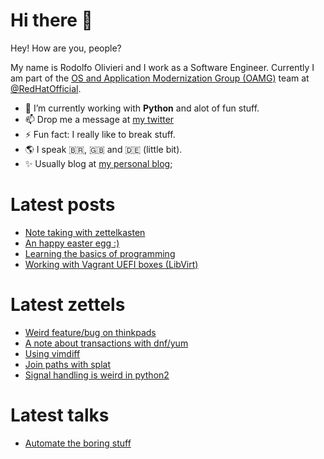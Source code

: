 # Hi there 👋

Hey! How are you, people?

My name is Rodolfo Olivieri and I work as a Software Engineer. Currently I am part of the [OS and Application Modernization Group (OAMG)](https://github.com/oamg) team at [@RedHatOfficial](https://redhat.com).
 
- 🔭 I’m currently working with **Python** and alot of fun stuff.
- 📫 Drop me a message at [my twitter](https://twitter.com/r0x0d)
- ⚡ Fun fact: I really like to break stuff. 
- 🌎 I speak 🇧🇷, 🇬🇧 and 🇩🇪 (little bit).
- ✨ Usually blog at [my personal blog](https://r0x0d.github.io);

# Latest posts
<!-- BLOG:START -->
- [Note taking with zettelkasten](https://r0x0d.github.io/blog/note-taking-with-zettelkasten.html)
- [An happy easter egg :&rpar;](https://r0x0d.github.io/blog/an-happy-easter-egg.html)
- [Learning the basics of programming](https://r0x0d.github.io/blog/learning-basics-of-programming.html)
- [Working with Vagrant UEFI boxes &lpar;LibVirt&rpar;](https://r0x0d.github.io/blog/vagrant-uefi-boxes.html)
<!-- BLOG:END -->
 
# Latest zettels
 <!-- ZETTELKASTEN:START -->
- [Weird feature/bug on thinkpads](https://r0x0d.github.io/zettelkasten/20220411155910.html)
- [A note about transactions with dnf/yum](https://r0x0d.github.io/zettelkasten/20220411130855.html)
- [Using vimdiff](https://r0x0d.github.io/zettelkasten/20220406093907.html)
- [Join paths with splat](https://r0x0d.github.io/zettelkasten/20220406093143.html)
- [Signal handling is weird in python2](https://r0x0d.github.io/zettelkasten/20220405114113.html)
<!-- ZETTELKASTEN:END -->
 
 # Latest talks
 <!-- TALKS:START -->
- [Automate the boring stuff](https://r0x0d.github.io/talks/slides/automate-the-boring-stuff/)
<!-- TALKS:END -->
